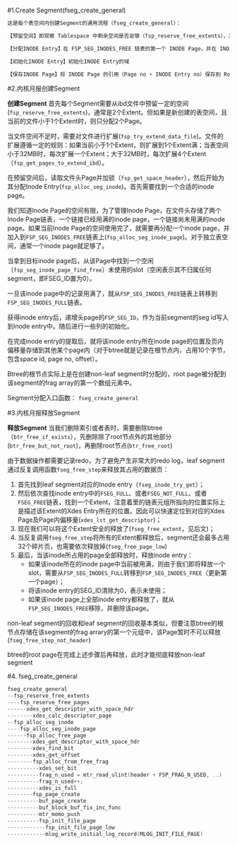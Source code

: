 #1.Create Segment(fseg_create_general)

```cpp
这是每个表空间内创建Segment的通用流程（fseg_create_general）：

【预留空间】即观察 Tablespace 中剩余空间是否足够（fsp_reserve_free_extents），通常是 2 Extent（如果*.ibd小于1个Extent，预留2 Page）

【分配INODE Entry】在 FSP_SEG_INODES_FREE 链表的第一个 INODE Page，并在 INODE Page 中寻找未使用的 INODE Entry（FSED_ID == 0）

【初始化INODE Entry】初始化INODE Entry的域

【保存INODE Page】将 INODE Page 的引用（Page no + INODE Entry no）保存到 Root Page 内（PAGE_BTR_SEG_LEAF / PAGE_BTR_SEG_TOP）
```

#2.内核月报创建Segment

**创建Segment** 首先每个Segment需要从ibd文件中预留一定的空间(`fsp_reserve_free_extents`)，通常是2个Extent。但如果是新创建的表空间，且当前的文件小于1个Extent时，则只分配2个Page。

当文件空间不足时，需要对文件进行扩展(`fsp_try_extend_data_file`)。文件的扩展遵循一定的规则：如果当前小于1个Extent，则扩展到1个Extent满；当表空间小于32MB时，每次扩展一个Extent；大于32MB时，每次扩展4个Extent（`fsp_get_pages_to_extend_ibd`）。

在预留空间后，读取文件头Page并加锁（`fsp_get_space_header`），然后开始为其分配Inode Entry(`fsp_alloc_seg_inode`)。首先需要找到一个合适的inode page。

我们知道Inode Page的空间有限，为了管理Inode Page，在文件头存储了两个Inode Page链表，一个链接已经用满的inode page，一个链接尚未用满的inode page。如果当前Inode Page的空间使用完了，就需要再分配一个inode page，并加入到`FSP_SEG_INODES_FREE`链表上(`fsp_alloc_seg_inode_page`)。对于独立表空间，通常一个inode page就足够了。

当拿到目标inode page后，从该Page中找到一个空闲（`fsp_seg_inode_page_find_free`）未使用的slot（空闲表示其不归属任何segment，即FSEG\_ID置为0）。

一旦该inode page中的记录用满了，就从`FSP_SEG_INODES_FREE`链表上转移到`FSP_SEG_INODES_FULL`链表。

获得inode entry后，递增头page的`FSP_SEG_ID`，作为当前segment的seg id写入到inode entry中。随后进行一些列的初始化。

在完成inode entry的提取后，就将该inode entry所在inode page的位置及页内偏移量存储到其他某个page内（对于btree就是记录在根节点内，占用10个字节，包含space id, page no, offset）。

Btree的根节点实际上是在创建non-leaf segment时分配的，root page被分配到该segment的frag array的第一个数组元素中。

Segment分配入口函数： `fseg_create_general`

#3.内核月报释放Segment

**释放Segment** 当我们删除索引或者表时，需要删除btree（`btr_free_if_exists`），先删除除了root节点外的其他部分(`btr_free_but_not_root`)，再删除root节点(`btr_free_root`)

由于数据操作都需要记录redo，为了避免产生非常大的redo log，leaf segment通过反复调用函数`fseg_free_step`来释放其占用的数据页：

1.  首先找到leaf segment对应的Inode entry（`fseg_inode_try_get`）；
2.  然后依次查找inode entry中的`FSEG_FULL`、或者`FSEG_NOT_FULL`、或者`FSEG_FREE`链表，找到一个Extent，注意着里的链表元组所指向的位置实际上是描述该Extent的Xdes Entry所在的位置。因此可以快速定位到对应的Xdes Page及Page内偏移量(`xdes_lst_get_descriptor`)；
3.  现在我们可以将这个Extent安全的释放了(`fseg_free_extent`，见后文)；
4.  当反复调用`fseg_free_step`将所有的Extent都释放后，segment还会最多占用32个碎片页，也需要依次释放掉(`fseg_free_page_low`)
5.  最后，当该inode所占用的page全部释放时，释放inode entry：
    *   如果该inode所在的inode page中当前被用满，则由于我们即将释放一个slot，需要从`FSP_SEG_INODES_FULL`转移到`FSP_SEG_INODES_FREE`（更新第一个page）；
    *   将该inode entry的SEG\_ID清除为0，表示未使用；
    *   如果该inode page上全部inode entry都释放了，就从`FSP_SEG_INODES_FREE`移除，并删除该page。

non-leaf segment的回收和leaf segment的回收基本类似，但要注意btree的根节点存储在该segment的frag arrary的第一个元组中，该Page暂时不可以释放(`fseg_free_step_not_header`)

btree的root page在完成上述步骤后再释放，此时才能彻底释放non-leaf segment


#4. fseg_create_general

```cpp
fseg_create_general
--fsp_reserve_free_extents
----fsp_reserve_free_pages
------xdes_get_descriptor_with_space_hdr
--------xdes_calc_descriptor_page
--fsp_alloc_seg_inode
----fsp_alloc_seg_inode_page
------fsp_alloc_free_page
--------xdes_get_descriptor_with_space_hdr
--------xdes_find_bit
--------xdes_get_offset
--------fsp_alloc_from_free_frag
----------xdes_set_bit
----------frag_n_used = mtr_read_ulint(header + FSP_FRAG_N_USED, ..)
----------frag_n_used++;
----------xdes_is_full
--------fsp_page_create
----------buf_page_create
----------buf_block_buf_fix_inc_func
----------mtr_memo_push
----------fsp_init_file_page
------------fsp_init_file_page_low
------------mlog_write_initial_log_record(MLOG_INIT_FILE_PAGE)
```